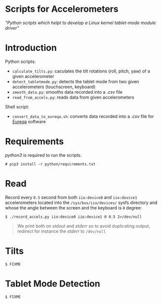 Scripts for Accelerometers
==========================

*"Python scripts which helpt to develop a Linux kernel tablet-mode module driver"*

# Introduction

Python scripts:

* `calculate_tilts.py`: caculates the tilt rotations (roll, pitch, yaw) of a given accelerometer
* `detect_tabletmode.py`: detects the tablet mode from two given accelerometers (touchscreen, keyboard)
* `smooth_data.py`: smooths data recorded into a *.csv* file
* `read_from_accels.py`: reads data from given accelerometers

Shell script:

* `convert_data_to_eureqa.sh`: converts data recorded into a *.csv* file for [Eureqa](https://www.nutonian.com/products/eureqa/) software

# Requirements

*python3* is required to run the scripts.

```
# pip3 install -r python/requirements.txt
```

# Read

Record every `0.5` second from both `iio:device0` and `iio:device1`
accelerometers located into the `/sys/bus/iio/devices/` sysfs directory
and whose the angle between the screen and the keyboard  is `0` degree:

```
$ ./record_accels.py iio:device0 iio:device1 0 0.5 2>/dev/null
```

> We print both on *stdout* and *stderr* so to avoid duplicating output, redirect for instance the *stderr* to `/dev/null`

# Tilts

```
$ FIXME
```

# Tablet Mode Detection

```
$ FIXME
```
